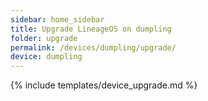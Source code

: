 ```yaml
---
sidebar: home_sidebar
title: Upgrade LineageOS on dumpling
folder: upgrade
permalink: /devices/dumpling/upgrade/
device: dumpling
---
```

{% include templates/device_upgrade.md %}
